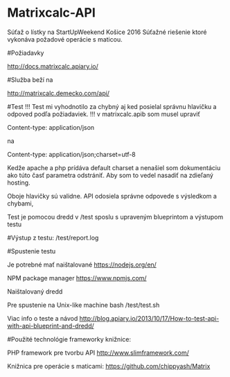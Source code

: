 # Matrixcalc-API

Súťaž o lístky na StartUpWeekend Košice 2016 
Súťažné riešenie ktoré vykonáva požadové operácie s maticou. 

#Požiadavky

http://docs.matrixcalc.apiary.io/

#Služba beží na 

http://matrixcalc.demecko.com/api/

#Test
!!! Test mi vyhodnotilo za chybný aj ked posielal správnu hlavičku a odpoved podľa požiadaviek. 
!!! v matrixcalc.apib som musel upraviť 

Content-type: application/json

na 

Content-type: application/json;charset=utf-8    

Kedže apache a php prídáva default charset a nenašiel som dokumentáciu ako túto časť parametra odstrániť. Aby som to vedel nasadiť na zdieľaný hosting.

Oboje hlavičky sú validne. API odosiela správne odpovede s výsledkom a chybami, 

Test je pomocou  dredd v /test sposlu s upraveným blueprintom a výstupom testu 

#Výstup z testu: /test/report.log 


#Spustenie testu 

Je potrebné mať naištalované 
https://nodejs.org/en/

NPM package manager 
https://www.npmjs.com/

Naištalovaný dredd 

Pre spustenie na Unix-like machine 
bash /test/test.sh

Viac info o teste a návod 
http://blog.apiary.io/2013/10/17/How-to-test-api-with-api-blueprint-and-dredd/

#Použité technológie frameworky knižnice: 

PHP framework pre tvorbu API 
http://www.slimframework.com/

Knižnica pre operácie s maticami:
https://github.com/chippyash/Matrix
